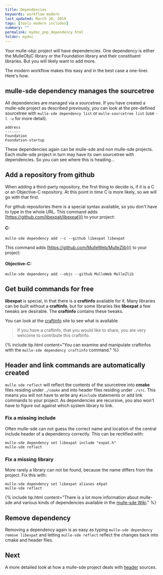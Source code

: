 ```yaml
---
title: Dependencies
keywords: workflow modern
last_updated: March 26, 2019
tags: [tools modern includes]
summary: ""
permalink: mydoc_pnp_dependency.html
folder: mydoc
---
```


Your mulle-objc project will have dependencies. One dependency is either the
MulleObjC library or the Foundation library and their constituent libraries.
But you will likely want to add more.

The modern workflow makes this easy and in the best case a one-liner. Here's
how.

## mulle-sde dependency manages the sourcetree

All dependencies are managed via a *sourcetree*. If you have created a
mulle-sde project as described previously, you can look at the pre-defined
sourcetree with `mulle-sde dependency list` or  `mulle-sourcetree list`
(use `-l -u` for more detail).

```
address
-------
Foundation
Foundation-startup
```

These dependencies again can be mulle-sde and non mulle-sde projects.
Each mulle-sde project in turn may have its own sourcetree with
dependencies. So you can see where this is heading...


## Add a repository from github

When adding a third-party repository, the first thing to decide is, if it is
a C or an Objective-C repository. At this point in time  C is more likely, so
we will go with that first.

For github repositories there is a special syntax available, so you don't have
to type in the whole URL. This command adds
[https://github.com/libexpat/libexpat]() to your project:

#### C:

```
mulle-sde dependency add --c --github libexpat libexpat
```

This command adds
[https://github.com/MulleWeb/MulleZlib]() to your project:

#### Objective-C:

```
mulle-sde dependency add --objc --github MulleWeb MulleZlib
```

## Get build commands for free

**libexpat** is special, in that there is a **craftinfo** available for it.
Many libraries can be built without a **craftinfo**, but for some libraries
like **libexpat** a few tweaks are desirable. The **craftinfo** contains these
tweaks.

You can look at the [craftinfo](https://github.com/craftinfo) site to see
what is available.

> If you have a craftinfo, that you would like to share, you are very welcome
> to contribute this craftinfo.

{% include tip.html content="You can examine and manipulate craftinfos with the
`mulle-sde dependency craftinfo` command." %}


## Header and link commands are automatically created

`mulle-sde reflect` will reflect the contents of the sourcetree into **cmake** files
residing under `./cmake` and into header files residing under `./src`.
This means you will not have to write any `#include` statements or add link
commands to your project. As dependencies are recursive, you also won't have to
figure out against which system library to link.

### Fix a missing include

Often mulle-sde can not guess the correct name and location of the central
include header of a dependency correctly. This can be rectified with:

```
mulle-sde dependency set libexpat include "expat.h"
mulle-sde reflect
```

### Fix a missing library

More rarely a library can not be found, because the name differs from the
project. Fix this with:

```
mulle-sde dependency set libexpat aliases eXpat
mulle-sde reflect
```

{% include tip.html content="There is a lot more information about
mulle-sde and various kinds of dependencies available in the
[mulle-sde Wiki](https://github.com/mulle-sde/mulle-sde/wiki)."
%}

## Remove dependency

Removing a dependency again is as easy as typing `mulle-sde dependency
remove libexpat` and letting `mulle-sde reflect` reflect the changes back into
cmake and header files.


## Next

A more detailed look at how a mulle-sde project deals with
[header](mydoc_pnp_source.html) sources.
